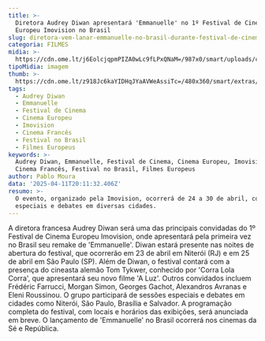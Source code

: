 ```yaml
---
title: >-
  Diretora Audrey Diwan apresentará 'Emmanuelle' no 1º Festival de Cinema
  Europeu Imovision no Brasil
slug: diretora-vem-lanar-emmanuelle-no-brasil-durante-festival-de-cinema-europeu
categoria: FILMES
midia: >-
  https://cdn.ome.lt/j6EolcjqpmPIZA0wLc9fLPxQNaM=/987x0/smart/uploads/conteudo/fotos/unnamed_juksiEt.jpg
tipoMidia: imagem
thumb: >-
  https://cdn.ome.lt/z918Jc6kaYIDHqJYaAVWeAssiTc=/480x360/smart/extras/conteudos/unnamed_FqEsXUZ.jpg
tags:
  - Audrey Diwan
  - Emmanuelle
  - Festival de Cinema
  - Cinema Europeu
  - Imovision
  - Cinema Francês
  - Festival no Brasil
  - Filmes Europeus
keywords: >-
  Audrey Diwan, Emmanuelle, Festival de Cinema, Cinema Europeu, Imovision,
  Cinema Francês, Festival no Brasil, Filmes Europeus
author: Pablo Moura
data: '2025-04-11T20:11:32.406Z'
resumo: >-
  O evento, organizado pela Imovision, ocorrerá de 24 a 30 de abril, com sessões
  especiais e debates em diversas cidades.
---
```


A diretora francesa Audrey Diwan será uma das principais convidadas do 1º Festival de Cinema Europeu Imovision, onde apresentará pela primeira vez no Brasil seu remake de 'Emmanuelle'. Diwan estará presente nas noites de abertura do festival, que ocorrerão em 23 de abril em Niterói (RJ) e em 25 de abril em São Paulo (SP). Além de Diwan, o festival contará com a presença do cineasta alemão Tom Tykwer, conhecido por 'Corra Lola Corra', que apresentará seu novo filme 'A Luz'. Outros convidados incluem Frédéric Farrucci, Morgan Simon, Georges Gachot, Alexandros Avranas e Eleni Roussinou. O grupo participará de sessões especiais e debates em cidades como Niterói, São Paulo, Brasília e Salvador. A programação completa do festival, com locais e horários das exibições, será anunciada em breve. O lançamento de 'Emmanuelle' no Brasil ocorrerá nos cinemas da Sé e República.
